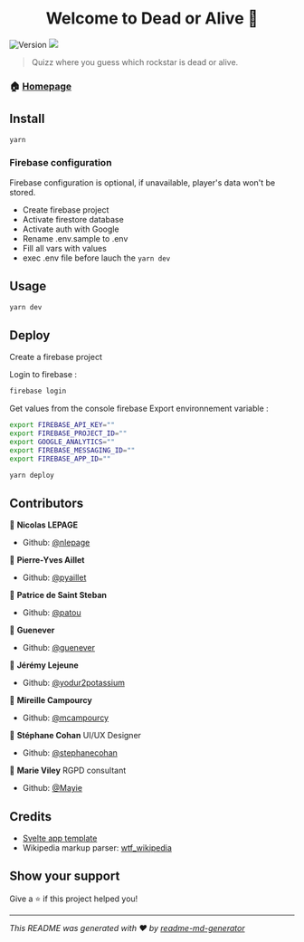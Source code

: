 <h1 align="center">Welcome to Dead or Alive 👋</h1>
<p>
  <img alt="Version" src="https://img.shields.io/badge/version-1.0.0-blue.svg?cacheSeconds=2592000" />
  <a href="https://circleci.com/gh/Zenika/deadoralive"><img src="https://circleci.com/gh/Zenika/deadoralive.svg?style=svg"></a>
</p>

> Quizz where you guess which rockstar is dead or alive.

### 🏠 [Homepage](https://deadoralive-666.firebaseapp.com)

## Install

```sh
yarn
```

### Firebase configuration

Firebase configuration is optional, if unavailable, player's data won't be stored.

* Create firebase project
* Activate firestore database
* Activate auth with Google
* Rename .env.sample to .env
* Fill all vars with values
* exec .env file before lauch the `yarn dev`

## Usage

```sh
yarn dev
```

## Deploy

Create a firebase project

Login to firebase :
```sh
firebase login
```

Get values from the console firebase
Export environnement variable :
```sh
export FIREBASE_API_KEY=""
export FIREBASE_PROJECT_ID=""
export GOOGLE_ANALYTICS=""
export FIREBASE_MESSAGING_ID=""
export FIREBASE_APP_ID=""
```

```sh
yarn deploy
```

## Contributors

👤 **Nicolas LEPAGE**

* Github: [@nlepage](https://github.com/nlepage)

👤 **Pierre-Yves Aillet**

* Github: [@pyaillet](https://github.com/pyaillet)

👤 **Patrice de Saint Steban**

* Github: [@patou](https://github.com/patou)

👤 **Guenever**

* Github: [@guenever](https://github.com/guenever)

👤 **Jérémy Lejeune**

* Github: [@yodur2potassium](https://github.com/yodur2potassium)

👤 **Mireille Campourcy**

* Github: [@mcampourcy](https://github.com/mcampourcy)

👤 **Stéphane Cohan** UI/UX Designer

* Github: [@stephanecohan](https://github.com/stephanecohan)

👤 **Marie Viley** RGPD consultant

* Github: [@Mayie](https://github.com/Mayie)

## Credits
 - [Svelte app template](https://github.com/sveltejs/template)
 - Wikipedia markup parser: [wtf_wikipedia](https://github.com/spencermountain/wtf_wikipedia)

## Show your support

Give a ⭐️ if this project helped you!

***
_This README was generated with ❤️ by [readme-md-generator](https://github.com/kefranabg/readme-md-generator)_
